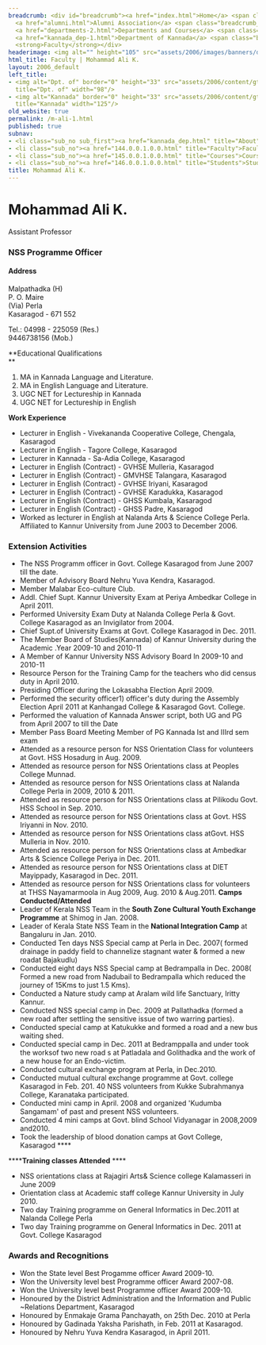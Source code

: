 ```yaml
---
breadcrumb: <div id="breadcrumb"><a href="index.html">Home</a> <span class="breadcrumb_spacer">&gt;</span>
  <a href="alumni.html">Alumni Association</a> <span class="breadcrumb_spacer">&gt;</span>
  <a href="departments-2.html">Departments and Courses</a> <span class="breadcrumb_spacer">&gt;</span>
  <a href="kannada_dep-1.html">Department of Kannada</a> <span class="breadcrumb_spacer">&gt;</span>
  <strong>Faculty</strong></div>
headerimage: <img alt="" height="105" src="assets/2006/images/banners/departments.jpg" width="472"/>
html_title: Faculty | Mohammad Ali K.
layout: 2006_default
left_title:
- <img alt="Dpt. of" border="0" height="33" src="assets/2006/content/gt/fcb6421c7c62628408190d4ca84029e5.png"
  title="Dpt. of" width="98"/>
- <img alt="Kannada" border="0" height="33" src="assets/2006/content/gt/6d1c89c86660edb0002b8112a1a1ee0f.png"
  title="Kannada" width="125"/>
old_website: true
permalink: /m-ali-1.html
published: true
subnav:
- <li class="sub_no sub_first"><a href="kannada_dep.html" title="About">About</a></li>
- <li class="sub_no"><a href="144.0.0.1.0.0.html" title="Faculty">Faculty</a></li>
- <li class="sub_no"><a href="145.0.0.1.0.0.html" title="Courses">Courses</a></li>
- <li class="sub_no"><a href="146.0.0.1.0.0.html" title="Students">Students</a></li>
title: Mohammad Ali K.
---
```


# Mohammad Ali K.

Assistant Professor

### NSS Programme Officer

#### Address

Malpathadka (H)  
P. O. Maire  
(Via) Perla  
Kasaragod - 671 552

Tel.: 04998 - 225059 (Res.)  
9446738156 (Mob.)

**Educational Qualifications  
**

  1. MA in Kannada Language and Literature.
  2. MA in English Language and Literature.
  3. UGC NET for Lectureship in Kannada
  4. UGC NET for Lectureship in English

**Work Experience**

  * Lecturer in English - Vivekananda Cooperative College, Chengala, Kasaragod
  * Lecturer in English - Tagore College, Kasaragod
  * Lecturer in Kannada - Sa-Adia College, Kasaragod
  * Lecturer in English (Contract) - GVHSE Mulleria, Kasaragod
  * Lecturer in English (Contract) - GMVHSE Talangara, Kasaragod
  * Lecturer in English (Contract) - GVHSE Iriyani, Kasaragod
  * Lecturer in English (Contract) - GVHSE Karadukka, Kasaragod
  * Lecturer in English (Contract) - GHSS Kumbala, Kasaragod
  * Lecturer in English (Contract) - GHSS Padre, Kasaragod
  * Worked as lecturer in English at Nalanda Arts & Science College Perla. Affiliated to Kannur University from June 2003 to December 2006.

### Extension Activities

  * The NSS Programm officer in Govt. College Kasaragod from June 2007 till the date.
  * Member of Advisory Board Nehru Yuva Kendra, Kasaragod.
  * Member Malabar Eco-culture Club.
  * Addl. Chief Supt. Kannur University Exam at Periya Ambedkar College in April 2011.
  * Performed University Exam Duty at Nalanda College Perla & Govt. College Kasaragod as an Invigilator from 2004.
  * Chief Supt.of University Exams at Govt. College Kasaragod in Dec. 2011.
  * The Member Board of Studies(Kannada) of Kannur University during the Academic .Year 2009-10 and 2010-11
  * A Member of Kannur University NSS Advisory Board In 2009-10 and 2010-11
  * Resource Person for the Training Camp for the teachers who did census duty in April 2010.
  * Presiding Officer during the Lokasabha Election April 2009.
  * Performed the security officer1) officer's duty during the Assembly Election April 2011 at Kanhangad College & Kasaragod Govt. College.
  * Performed the valuation of Kannada Answer script, both UG and PG from April 2007 to till the Date
  * Member Pass Board Meeting Member of PG Kannada Ist and IIIrd sem exam
  * Attended as a resource person for NSS Orientation Class for volunteers at Govt. HSS Hosadurg in Aug. 2009.
  * Attended as resource person for NSS Orientations class at Peoples College Munnad.
  * Attended as resource person for NSS Orientations class at Nalanda College Perla in 2009, 2010 & 2011.
  * Attended as resource person for NSS Orientations class at Pilikodu Govt. HSS School in Sep. 2010.
  * Attended as resource person for NSS Orientations class at Govt. HSS Iriyanni in Nov. 2010.
  * Attended as resource person for NSS Orientations class atGovt. HSS Mulleria in Nov. 2010.
  * Attended as resource person for NSS Orientations class at Ambedkar Arts & Science College Periya in Dec. 2011.
  * Attended as resource person for NSS Orientations class at DIET Mayippady, Kasaragod in Dec. 2011.
  * Attended as resource person for NSS Orientations class for volunteers at THSS Nayamarmoola in Aug 2009, Aug. 2010 & Aug.2011.  **Camps Conducted/Attended**
  * Leader of Kerala NSS Team in the **South Zone Cultural Youth Exchange Programme** at Shimog in Jan. 2008.
  * Leader of Kerala State NSS Team in the **National Integration Camp** at Bangaluru in Jan. 2010.
  * Conducted Ten days NSS Special camp at Perla in Dec. 2007( formed drainage in paddy field to channelize stagnant water & formed a new roadat Bajakudlu)
  * Conducted eight days NSS Special camp at Bedrampalla in Dec. 2008( Formed a new road from Nadubail to Bedrampalla which reduced the journey of 15Kms to just 1.5 Kms).
  * Conducted a Nature study camp at Aralam wild life Sanctuary, Iritty Kannur.
  * Conducted NSS special camp in Dec. 2009 at Pallathadka (formed a new road after settling the sensitive issue of two warring parties).
  * Conducted special camp at Katukukke and formed a road and a new bus waiting shed.
  * Conducted special camp in Dec. 2011 at Bedramppalla and under took the worksof two new road s at Patladala and Golithadka and the work of a new house for an Endo-victim.
  * Conducted cultural exchange program at Perla, in Dec.2010.
  * Conducted mutual cultural exchange programme at Govt. college Kasaragod in Feb. 201. 40 NSS volunteers from Kukke Subrahmanya College, Karanataka participated.
  * Conducted mini camp in April. 2008 and organized 'Kudumba Sangamam' of past and present NSS volunteers.
  * Conducted 4 mini camps at Govt. blind School Vidyanagar in 2008,2009 and2010.
  * Took the leadership of blood donation camps at Govt College, Kasaragod ****

******Training classes Attended** ****

  * NSS orientations class at Rajagiri Arts& Science college Kalamasseri in June 2009
  * Orientation class at Academic staff college Kannur University in July 2010.
  * Two day Training programme on General Informatics in Dec.2011 at Nalanda College Perla
  * Two day Training programme on General Informatics in Dec. 2011 at Govt. College Kasaragod

### Awards and Recognitions

  * Won the State level Best Progamme officer Award 2009-10.
  * Won the University level best Programme officer Award 2007-08.
  * Won the University level best Programme officer Award 2009-10.
  * Honoured by the District Administration and the Information and Public ~Relations Department, Kasaragod
  * Honoured by Enmakaje Grama Panchayath, on 25th Dec. 2010 at Perla
  * Honoured by Gadinada Yaksha Parishath, in Feb. 2011 at Kasaragod.
  * Honoured by Nehru Yuva Kendra Kasaragod, in April 2011.